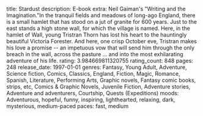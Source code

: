 title: Stardust
description: E-book extra: Neil Gaiman's "Writing and the Imagination."In the tranquil fields and meadows of long-ago England, there is a small hamlet that has stood on a jut of granite for 600 years. Just to the east stands a high stone wall, for which the village is named. Here, in the hamlet of Wall, young Tristran Thorn has lost his heart to the hauntingly beautiful Victoria Forester. And here, one crisp October eve, Tristran makes his love a promise -- an impetuous vow that will send him through the only breach in the wall, across the pasture ... and into the most exhilarating adventure of his life.
rating: 3.984669811320755
rating_count: 848
pages: 248
release_date: 1997-01-01
genres: Fantasy, Young Adult, Adventure, Science fiction, Comics, Classics, England, Fiction, Magic, Romance, Spanish, Literature, Performing Arts, Graphic novels, Fantasy comic books, strips, etc, Comics & Graphic Novels, Juvenile Fiction, Adventure stories, Adventure and adventurers, Courtship, Quests (Expeditions)
moods: Adventurous, hopeful, funny, inspiring, lighthearted, relaxing, dark, mysterious, medium-paced
paces: fast, medium